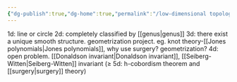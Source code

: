 ```yaml
---
{"dg-publish":true,"dg-home":true,"permalink":"/low-dimensional topology/","tags":["gardenEntry"],"dgPassFrontmatter":true,"created":"2024-11-24T14:36:24.361+01:00","updated":"2024-11-30T18:37:42.606+01:00"}
---
```



1d: line or circle
2d: completely classified by [[genus\|genus]]
3d: there exist a unique smooth structure. geometrization project. eg. knot theory-[[Jones polynomials\|Jones polynomials]], why use surgery? geometrization?
4d: open problem. [[Donaldson invariant\|Donaldson invariant]], [[Seiberg-Witten\|Seiberg-Witten]] invariant
($\geq$ 5d: h-cobordism theorem and [[surgery\|surgery]] theory)
